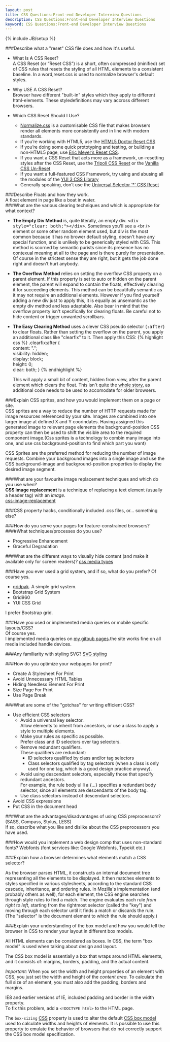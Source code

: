 ```yaml
---
layout: post
title: CSS Questions:Front-end Developer Interview Questions
description: CSS Questions:Front-end Developer Interview Questions
keyword: CSS Questions:Front-end Developer Interview Questions
---
```

{% include JB/setup %}

###Describe what a "reset" CSS file does and how it's useful.
* What Is A CSS Reset?   
A CSS Reset (or “Reset CSS”) is a short, often compressed (minified) set of CSS rules that resets the styling of all HTML elements to a consistent baseline. 
In a word,reset.css is used to normalize browser's default styles. 
* Why USE A CSS Reset?    
Browser have different "built-in" styles which they apply to different html-elements. These styledefinitions may vary accross different browsers.   
* Which CSS Reset Should I Use?   
	
	*   [Normalize.css](https://github.com/necolas/normalize.css/) is a customisable CSS file that makes browsers render all elements more consistently and in line with modern standards.  
	*   If you’re working with HTML5, use the [HTML5 Doctor Reset CSS](http://www.cssreset.com/scripts/html5-doctor-css-reset-stylesheet "HTML5 Doctor CSS Reset")
	*   If you’re doing some quick prototyping and testing, or building a non-HTML5 page, use [Eric Meyer’s Reset CSS](http://www.cssreset.com/scripts/eric-meyer-reset-css/ "Eric Meyer Reset CSS").
	*   If you want a CSS Reset that acts more as a framework, un-resetting styles after the CSS Reset, use the [Tripoli CSS Reset](http://www.cssreset.com/scripts/tripoli-css-reset-david-hellsing/ "Tripoli CSS Reset - David Hellsing") or the [Vanilla CSS Un-Reset](http://www.cssreset.com/scripts/vanilla-css-un-reset/ "Vanilla CSS Un-Reset")
	*   If you want a full-featured CSS Framework, try using and abusing all the modules of the [YUI 3 CSS Library](http://www.cssreset.com/scripts/yahoo-css-reset-yui-3/ "Yahoo! YUI 3 CSS Reset")
	*   Generally speaking, don’t use the [Universal Selector ‘*’ CSS Reset](http://www.cssreset.com/scripts/universal-selector-css-reset/ "Universal Selector ")

###Describe Floats and how they work.   
A float element in page like a boat in water.      
###What are the various clearing techniques and which is appropriate for what context?
*   **The Empty Div Method** is, quite literally, an empty div. <tt>&lt;div style="clear: both;"&gt;&lt;/div&gt;</tt>. Sometimes you'll see a &lt;br /&gt; element or some other random element used, but div is the most common because it has no brower default styling, doesn't have any special function, and is unlikely to be generically styled with CSS. This method is scorned by semantic purists since its presence has no contexual meaning at all to the page and is there purely for presentation. Of course in the strictest sense they are right, but it gets the job done right and doesn't hurt anybody.
*   **The Overflow Method** relies on setting the overflow CSS property on a parent element. If this property is set to auto or hidden on the parent element, the parent will expand to contain the floats, effectively clearing it for succeeding elements. This method can be beautifully semantic as it may not require an additional elements. However if you find yourself adding a new div just to apply this, it is equally as unsemantic as the empty div method and less adaptable. Also bear in mind that the overflow property isn't specifically for clearing floats. Be careful not to hide content or trigger unwanted scrollbars.
*   **The Easy Clearing Method** uses a clever CSS pseudo selector (<tt>:after</tt>) to clear floats. Rather than setting the overflow on the parent, you apply an additional class like "clearfix" to it. Then apply this CSS:
	{% highlight css %}
    .clearfix:after {       
	    content: ".";       
	    visibility: hidden;       
	    display: block;       
	    height: 0;       
	    clear: both;
    }
	{% endhighlight %}

	This will apply a small bit of content, hidden from view, after the parent element which clears the float. This isn't quite the [whole story](http://www.positioniseverything.net/easyclearing.html), as additional code needs to be used to accomodate for older browsers.


###Explain CSS sprites, and how you would implement them on a page or site.  
CSS sprites are a way to reduce the number of HTTP requests made for image resources referenced by your site. Images are combined into one larger image at defined X and Y coorindates. Having assigned this generated image to relevant page elements the background-position CSS property can then be used to shift the visible area to the required component image.(Css sprites is a technology to combin many image into one, and use css background-position to find which part you want)   

CSS Sprites are the preferred method for reducing the number of image requests. Combine your background images into a single image and use the CSS background-image and background-position properties to display the desired image segment.  

###What are your favourite image replacement techniques and which do you use when?   
**CSS image replacement** is a technique of replacing a text element (usually a header tag) with an *image*.   
[css-image-replacement][css-image-replacement]   

###CSS property hacks, conditionally included .css files, or... something else?   

###How do you serve your pages for feature-constrained browsers?  
####What techniques/processes do you use? 

* Progressive Enhancement  
* Graceful Degradation     

###What are the different ways to visually hide content (and make it available only for screen readers)?
[css media types][css2-media]  

###Have you ever used a grid system, and if so, what do you prefer?
Of course yes.

* [gridpak](http://gridpak.com/). A simple grid system.
* Bootstrap Grid System
* Grid960
* YUI CSS Grid

I prefer Bootstrap grid.  

###Have you used or implemented media queries or mobile specific layouts/CSS?  
Of course yes.   
I implemented media queries on [my gitbub pages](http://flowerszhong.github.io).the site works fine on all media included handle devices.

###Any familiarity with styling SVG?
[SVG styling][SVG-styling]   

###How do you optimize your webpages for print?

* Create A Stylesheet For Print  
* Avoid Unnecessary HTML Tables
* Hiding Needless Element For Print
* Size Page For Print
* Use Page Break  

###What are some of the "gotchas" for writing efficient CSS?  

* Use efficient CSS selectors
	* Avoid a universal key selector.  
		Allow elements to inherit from ancestors, or use a class to apply a style to multiple elements.  
	* Make your rules as specific as possible.    
		Prefer class and ID selectors over tag selectors.  
	* Remove redundant qualifiers.   
		These qualifiers are redundant:   
		* ID selectors qualified by class and/or tag selectors  
		* Class selectors qualified by tag selectors (when a class is only used for one tag, which is a good design practice anyway).   
	* Avoid using descendant selectors, especially those that specify redundant ancestors.  
		For example, the rule body ul li a {...} specifies a redundant body selector, since all elements are descendants of the body tag.    
	* Use class selectors instead of descendant selectors.  
* Avoid CSS expressions
* Put CSS in the document head

###What are the advantages/disadvantages of using CSS preprocessors? (SASS, Compass, Stylus, LESS)   
If so, describe what you like and dislike about the CSS preprocessors you have used.  



###How would you implement a web design comp that uses non-standard fonts?
	Webfonts (font services like: Google Webfonts, Typekit etc.)  

###Explain how a browser determines what elements match a CSS selector?  

As the browser parses HTML, it constructs an internal document tree representing all the elements to be displayed. It then matches elements to styles specified in various stylesheets, according to the standard CSS cascade, inheritance, and ordering rules. In Mozilla's implementation (and probably others as well), for each element, the CSS engine searches through style rules to find a match. The engine evaluates each rule *from right to left*, starting from the rightmost selector (called the "key") and moving through each selector until it finds a match or discards the rule. (The "selector" is the document element to which the rule should apply.)  

###Explain your understanding of the box model and how you would tell the browser in CSS to render your layout in different box models.  

All HTML elements can be considered as boxes. In CSS, the term "box model" is used when talking about design and layout.

The CSS box model is essentially a box that wraps around HTML elements, and it consists of: margins, borders, padding, and the actual content.

*Important:* When you set the width and height properties of an element with CSS, you just set the width and height of the *content area*. To calculate the full size of an element, you must also add the padding, borders and margins.

IE8 and earlier versions of IE, included padding and border in the width property.  
To fix this problem, add a `<!DOCTYPE html>` to the HTML page.

The `box-sizing` [CSS](/en-US/docs/CSS "CSS/Common_CSS_Questions") property is used to alter the default [CSS box model](/en-US/docs/CSS/Box_model "CSS/Box_model") used to calculate widths and heights of elements. It is possible to use this property to emulate the behavior of browsers that do not correctly support the CSS box model specification.



[what-is-a-css-reset]:http://www.cssreset.com/what-is-a-css-reset/
[all-about-floats]:http://css-tricks.com/all-about-floats/
[css-sprites]:http://css-tricks.com/css-sprites/
[css-image-replacement]:http://css-tricks.com/css-image-replacement/
[understanding-progressive-enhancement]:http://alistapart.com/article/understandingprogressiveenhancement
[progressive-enhancement-graceful-degradation-basics]:http://www.sitepoint.com/progressive-enhancement-graceful-degradation-basics/

[css2-media]:http://www.w3.org/TR/CSS2/media.html
[SVG-styling]:http://www.w3.org/TR/SVG/styling.html
[optimizing-structure-print-css]:http://davidwalsh.name/optimizing-structure-print-css
[css-print-page-tricks]:http://slodive.com/web-development/css-print-page-tricks/

[Make-the-Web-Faster]:https://developers.google.com/speed/docs/best-practices/rendering?hl=zh-CN&csw=1
[Writing-efficient-CSS]:https://developer.mozilla.org/en-US/docs/Web/Guide/CSS/Writing_efficient_CSS?redirectlocale=en-US&redirectslug=CSS%2FWriting_Efficient_CSS
[w3c-css-box]:http://www.w3.org/TR/CSS2/box.html


